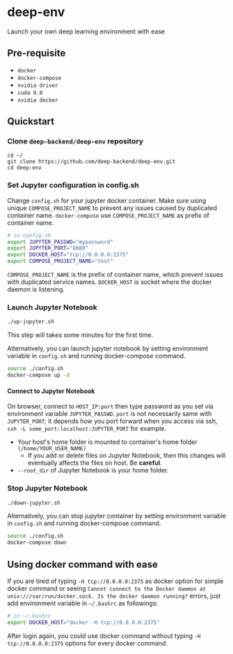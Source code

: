 # deep-env
Launch your own deep learning environment with ease

## Pre-requisite
- `docker`
- `docker-compose`
- `nvidia driver`
- `cuda 9.0`
- `nvidia docker`

## Quickstart
### Clone `deep-backend/deep-env` repository
```
cd ~/
git clone https://github.com/deep-backend/deep-env.git
cd deep-env
```

### Set Jupyter configuration in config.sh

Change `config.sh` for your jupyter docker container. Make sure using unique `COMPOSE_PROJECT_NAME` to prevent any issues caused by duplicated container name. `docker-compose` use `COMPOSE_PROJECT_NAME` as prefix of container name.

```bash
# in config.sh
export JUPYTER_PASSWD="mypassword"
export JUPYTER_PORT="8888"
export DOCKER_HOST="tcp://0.0.0.0:2375"
export COMPOSE_PROJECT_NAME="test"
```

`COMPOSE_PROJECT_NAME` is the prefix of container name, which prevent issues with duplicated service names. `DOCKER_HOST` is socket where the docker daemon is listening.


### Launch Jupyter Notebook

```bash
./up-jupyter.sh
```

This step will takes some minutes for the first time.

Alternatively, you can launch jupyter notebook by setting environment variable in `config.sh` and running docker-compose command.

```bash
source ./config.sh
docker-compose up -d
```

#### Connect to Jupyter Notebook
On browser, connect to `HOST_IP:port` then type password as you set via environment variable `JUPYTER_PASSWD`. `port` is not necessarily same with `JUPYTER_PORT`; it depends how you port forward when you access via ssh, `ssh -L some_port:localhost:JUPYTER_PORT` for example.

- Your host's home folder is mounted to container's home folder `(/home/YOUR_USER_NAME)`
  - If you add or delete files on Jupyter Notebook, then this changes will eventually affects the files on host. Be **careful**.
- `--root_dir` of Jupyter Notebook is your home folder.

### Stop Jupyter Notebook

```bash
./down-jupyter.sh
```

Alternatively, you can stop jupyter container by setting environment variable in `config.sh` and running docker-compose command.

```bash
source ./config.sh
docker-compose down
```

## Using docker command with ease

If you are tired of typing `-H tcp://0.0.0.0:2375` as docker option for simple docker command or seeing `Cannot connect to the Docker daemon at unix:///var/run/docker.sock. Is the docker daemon running?` errors, just add environment variable in `~/.bashrc` as followings:

```bash
# in ~/.bashrc
export DOCKER_HOST="docker -H tcp://0.0.0.0:2375"
```

After login again, you could use docker command without typing `-H tcp://0.0.0.0:2375` options for every docker command.